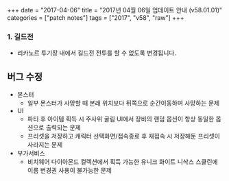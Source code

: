 +++
date = "2017-04-06"
title = "2017년 04월 06일 업데이트 안내 (v58.01.01)"
categories = ["patch notes"]
tags = ["2017", "v58", "raw"]
+++

### 1. 길드전
- 리카노르 투기장 내에서 길드전 전투를 할 수 없도록 변경됩니다.

## 버그 수정

- 몬스터
  - 일부 몬스터가 사망할 때 본래 위치보다 뒤쪽으로 순간이동하며 사망하는 문제
- UI
  - 파티 후 아이템 획득 시 주사위 굴림 UI에서 장비의 랜덤 옵션이 항상 동일한 옵션으로 출력되는 문제
  - 프리셋을 저장하고 캐릭터 선택화면/접속종료 후 재접속 시 저장해둔 프리셋이 사라지는 문제
- 부가서비스
  - 비치웨어 다이아몬드 컬렉션에서 획득 가능한 유니크 화이트 니삭스 스쿨린에 이름 변경권 사용이 불가능한 문제
